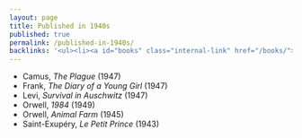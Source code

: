 ```yaml
---
layout: page
title: Published in 1940s
published: true
permalink: /published-in-1940s/
backlinks: '<ul><li><a id="books" class="internal-link" href="/books/">Books</a></li></ul>'
---
```


* Camus, _The Plague_ (1947) 
* Frank, _The Diary of a Young Girl_ (1947) 
* Levi, _Survival in Auschwitz_ (1947) 
* Orwell, _1984_ (1949) 
* Orwell, _Animal Farm_ (1945) 
* Saint-Exupéry, _Le Petit Prince_ (1943) 
